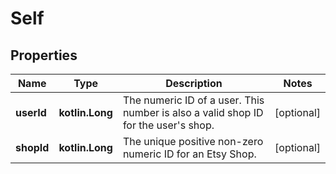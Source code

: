 
# Self

## Properties
| Name | Type | Description | Notes |
| ------------ | ------------- | ------------- | ------------- |
| **userId** | **kotlin.Long** | The numeric ID of a user. This number is also a valid shop ID for the user&#39;s shop. |  [optional] |
| **shopId** | **kotlin.Long** | The unique positive non-zero numeric ID for an Etsy Shop. |  [optional] |



